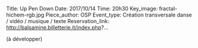 Title: Up Pen Down
Date: 2017/10/14
Time: 20h30
Key_image: fractal-hichem-rgb.jpg 
Piece_author: OSP
Event_type: Création transversale danse / vidéo / musique / texte
Reservation_link: http://balsamine.billetterie.it/index.php?...


(à développer)
